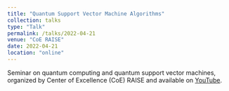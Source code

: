 ```yaml
---
title: "Quantum Support Vector Machine Algorithms"
collection: talks
type: "Talk"
permalink: /talks/2022-04-21
venue: "CoE RAISE"
date: 2022-04-21
location: "online"
---
```


Seminar on quantum computing and quantum support vector machines, organized by Center of Excellence (CoE) RAISE and available on [YouTube](https://www.youtube.com/watch?v=WBRfpBRSepg).
